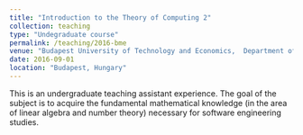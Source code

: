 ```yaml
---
title: "Introduction to the Theory of Computing 2"
collection: teaching
type: "Undegraduate course"
permalink: /teaching/2016-bme
venue: "Budapest University of Technology and Economics,  Department of Computer Science and Information Theory"
date: 2016-09-01
location: "Budapest, Hungary"
---
```


This is an undergraduate teaching assistant experience. 
The goal of the subject is to acquire the fundamental mathematical knowledge (in the area of linear algebra and number theory) necessary for software engineering studies.  